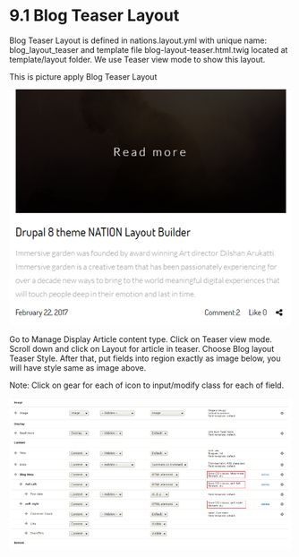 # 9.1 Blog Teaser Layout

Blog Teaser Layout is defined in nations.layout.yml with unique name: blog\_layout\_teaser and template file blog-layout-teaser.html.twig located at template/layout folder. We use Teaser view mode to show this layout.

This is picture apply Blog Teaser Layout

![](../.gitbook/assets/blog-teaser.png)



Go to Manage Display Article content type. Click on Teaser view mode. Scroll down and click on Layout for article in teaser. Choose Blog layout Teaser Style. After that, put fields into region exactly as image below, you will have style same as image above.

Note: Click on gear for each of icon to input/modify class for each of field.

![](../.gitbook/assets/blog-teaser-layout-ds.png)

